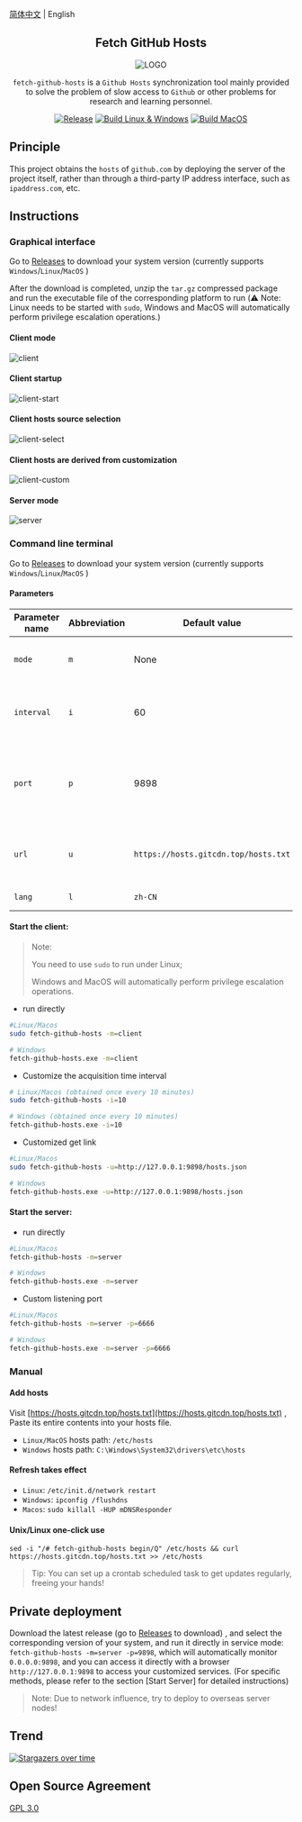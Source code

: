 [简体中文](./README.md) | English

<div align="center">
<h2>Fetch GitHub Hosts</h2>

![LOGO](assets/public/logo.png)

`fetch-github-hosts` is a `Github Hosts` synchronization tool mainly provided to solve the problem of slow access to `Github` or other problems for research and learning personnel.

[![Release](https://img.shields.io/github/v/release/Licoy/fetch-github-hosts.svg?logo=git)](https://github.com/Licoy/fetch-github-hosts)
[![Build Linux & Windows](https://github.com/Licoy/fetch-github-hosts/workflows/Build%20for%20Linux%20&%20Windows/badge.svg)](https://github.com/Licoy/fetch-github-hosts)
[![Build MacOS](https://github.com/Licoy/fetch-github-hosts/workflows/Build%20for%20MacOS/badge.svg)](https://github.com/Licoy/fetch-github-hosts)

</div>

## Principle

This project obtains the `hosts` of `github.com` by deploying the server of the project itself, rather than through a third-party IP address interface, such as `ipaddress.com`, etc.

## Instructions
### Graphical interface
Go to [Releases](https://github.com/Licoy/fetch-github-hosts/releases) to download your system version (currently supports `Windows`/`Linux`/`MacOS`
)

After the download is completed, unzip the `tar.gz` compressed package and run the executable file of the corresponding platform to run (⚠️ Note: Linux needs to be started with `sudo`, Windows and MacOS will automatically perform privilege escalation operations.)

#### Client mode
![client](assets/public/docs/client.png)

#### Client startup
![client-start](assets/public/docs/client-start.png)

#### Client hosts source selection
![client-select](assets/public/docs/client-select.png)

#### Client hosts are derived from customization
![client-custom](assets/public/docs/client-custom.png)

#### Server mode
![server](assets/public/docs/server.png)

### Command line terminal

Go to [Releases](https://github.com/Licoy/fetch-github-hosts/releases) to download your system version (currently supports `Windows`/`Linux`/`MacOS`
)

#### Parameters

| Parameter name | Abbreviation | Default value                        | Required | Description                                            |
|----------------|--------------|--------------------------------------|----------|--------------------------------------------------------|
| `mode`         | `m`          | None                                 | Yes      | Startup mode `server` / `client`                       |
| `interval`     | `i`          | 60                                   | No       | Get the record value interval (minutes)                |
| `port`         | `p`          | 9898                                 | No       | Service mode listening port to access the HTTP service |
| `url`          | `u`          | `https://hosts.gitcdn.top/hosts.txt` | No       | Client mode remote hosts get link                      |
| `lang`         | `l`          | `zh-CN`                              | No       | Interface language                                     |

#### Start the client:

> Note:
>
> You need to use `sudo` to run under Linux;
>
> Windows and MacOS will automatically perform privilege escalation operations.

- run directly

```bash
#Linux/Macos
sudo fetch-github-hosts -m=client

# Windows
fetch-github-hosts.exe -m=client
```

- Customize the acquisition time interval

```bash
# Linux/Macos (obtained once every 10 minutes)
sudo fetch-github-hosts -i=10

# Windows (obtained once every 10 minutes)
fetch-github-hosts.exe -i=10
```

- Customized get link

```bash
#Linux/Macos
sudo fetch-github-hosts -u=http://127.0.0.1:9898/hosts.json

# Windows
fetch-github-hosts.exe -u=http://127.0.0.1:9898/hosts.json
```

#### Start the server:

- run directly

```bash
#Linux/Macos
fetch-github-hosts -m=server

# Windows
fetch-github-hosts.exe -m=server
```

- Custom listening port

```bash
#Linux/Macos
fetch-github-hosts -m=server -p=6666

# Windows
fetch-github-hosts.exe -m=server -p=6666
```

### Manual

#### Add hosts

Visit [https://hosts.gitcdn.top/hosts.txt](https://hosts.gitcdn.top/hosts.txt) ,
Paste its entire contents into your hosts file.

- `Linux/MacOS` hosts path: `/etc/hosts`
- `Windows` hosts path: `C:\Windows\System32\drivers\etc\hosts`

#### Refresh takes effect

- `Linux`: `/etc/init.d/network restart`
- `Windows`: `ipconfig /flushdns`
- `Macos`: `sudo killall -HUP mDNSResponder`

#### Unix/Linux one-click use

```shell
sed -i "/# fetch-github-hosts begin/Q" /etc/hosts && curl https://hosts.gitcdn.top/hosts.txt >> /etc/hosts
```

> Tip: You can set up a crontab scheduled task to get updates regularly, freeing your hands!

## Private deployment

Download the latest release (go to [Releases](https://github.com/Licoy/fetch-github-hosts/releases) to download)
, and select the corresponding version of your system, and run it directly in service mode: `fetch-github-hosts -m=server -p=9898`, which will automatically monitor `0.0.0.0:9898`, and you can access it directly with a browser `http://127.0.0.1:9898`
to access your customized services.
(For specific methods, please refer to the section [Start Server] for detailed instructions)

> Note: Due to network influence, try to deploy to overseas server nodes!

## Trend
[![Stargazers over time](https://starchart.cc/Licoy/fetch-github-hosts.svg)](https://starchart.cc/Licoy/fetch-github-hosts)

## Open Source Agreement

[GPL 3.0](https://github.com/Licoy/fetch-github-hosts/blob/main/LICENSE)